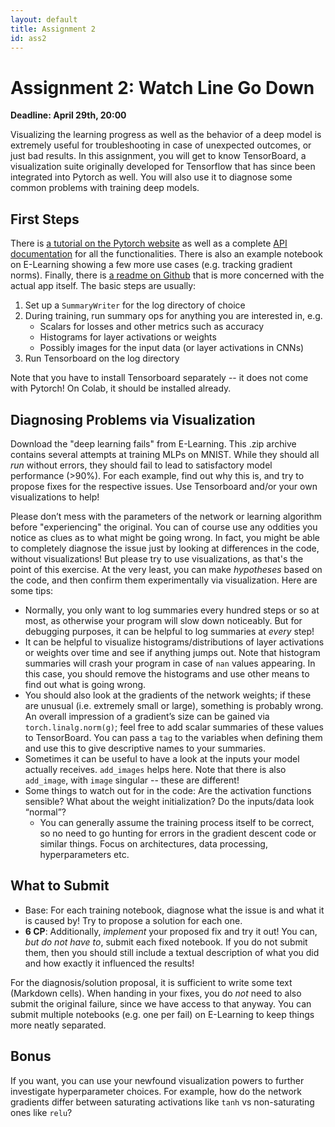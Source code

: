 ```yaml
---
layout: default
title: Assignment 2
id: ass2
---
```



# Assignment 2: Watch Line Go Down
**Deadline: April 29th, 20:00**

Visualizing the learning progress as well as the behavior of a deep model is extremely useful for troubleshooting in 
case of unexpected outcomes, or just bad results. 
In this assignment, you will get to know TensorBoard, a visualization suite originally developed for Tensorflow that
has since been integrated into Pytorch as well.
You will also use it to diagnose some common problems with training deep models. 


## First Steps

There is [a tutorial on the Pytorch website](https://pytorch.org/tutorials/recipes/recipes/tensorboard_with_pytorch.html)
as well as a complete [API documentation](https://pytorch.org/docs/stable/tensorboard.html) for all the functionalities.
There is also an example notebook on E-Learning showing a few more use cases (e.g. tracking gradient norms).
Finally, there is [a readme on Github](https://github.com/tensorflow/tensorboard) that is more concerned with the actual
app itself.
The basic steps are usually:
1. Set up a `SummaryWriter` for the log directory of choice
2. During training, run summary ops for anything you are interested in, e.g.
    - Scalars for losses and other metrics such as accuracy
    - Histograms for layer activations or weights
    - Possibly images for the input data (or layer activations in CNNs)
3. Run Tensorboard on the log directory

Note that you have to install Tensorboard separately -- it does not come with Pytorch! 
On Colab, it should be installed already.


## Diagnosing Problems via Visualization

Download the "deep learning fails" from E-Learning.
This .zip archive contains several attempts at training MLPs on MNIST.
While they should all _run_ without errors, they should fail to lead to satisfactory model performance (>90%).
For each example, find out why this is, and try to propose fixes for the respective issues.
Use Tensorboard and/or your own visualizations to help!

Please don’t mess with the parameters of the network or learning algorithm before "experiencing" the original. 
You can of course use any oddities you notice as clues as to what might be going wrong. 
In fact, you might be able to completely diagnose the issue just by looking at differences in the code, 
without visualizations! 
But please try to use visualizations, as that's the point of this exercise. 
At the very least, you can make _hypotheses_ based on the code, and then confirm them experimentally via visualization.
Here are some tips:

- Normally, you only want to log summaries every hundred steps or so at most, as otherwise your program will slow down
noticeably.
But for debugging purposes, it can be helpful to log summaries at _every_ step!
- It can be helpful to visualize histograms/distributions of layer activations or weights over time and see if anything jumps out. 
Note that histogram summaries will crash your program in case of `nan` values appearing. 
In this case, you should remove the histograms and use other means to find out what is going wrong.
- You should also look at the gradients of the network weights; 
if these are unusual (i.e. extremely small or large), something is probably wrong. 
An overall impression of a gradient’s size can be gained via `torch.linalg.norm(g)`;
feel free to add scalar summaries of these values to TensorBoard. 
You can pass a `tag` to the variables when defining them and use this to give descriptive names to your summaries.
- Sometimes it can be useful to have a look at the inputs your model actually receives. `add_images` helps here. Note that
there is also `add_image`, with `image` singular -- these are different!
- Some things to watch out for in the code: 
Are the activation functions sensible? 
What about the weight initialization? 
Do the inputs/data look “normal”?
  - You can generally assume the training process itself to be correct, so no need to go hunting for errors in the
  gradient descent code or similar things. Focus on architectures, data processing, hyperparameters etc.


## What to Submit

- Base: For each training notebook, diagnose what the issue is and what it is caused by! 
Try to propose a solution for each one.
- **6 CP**: Additionally, _implement_ your proposed fix and try it out!
You can, _but do not have to_, submit each fixed notebook. If you do not submit them, then you should still include
a textual description of what you did and how exactly it influenced the results!

For the diagnosis/solution proposal, it is sufficient to write some text (Markdown cells). 
When handing in your fixes, you do _not_ need to also submit the original failure, since we have access to that anyway. 
You can submit multiple notebooks (e.g. one per fail) on E-Learning to keep things more neatly separated.


## Bonus

If you want, you can use your newfound visualization powers to further investigate hyperparameter choices.
For example, how do the network gradients differ between saturating activations like `tanh` vs non-saturating ones like
`relu`?
